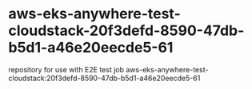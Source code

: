 # aws-eks-anywhere-test-cloudstack-20f3defd-8590-47db-b5d1-a46e20eecde5-61
repository for use with E2E test job aws-eks-anywhere-test-cloudstack:20f3defd-8590-47db-b5d1-a46e20eecde5-61
